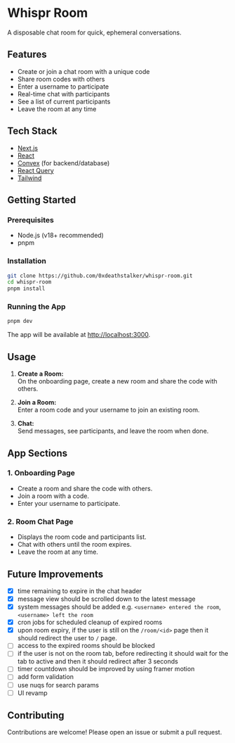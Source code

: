 # Whispr Room

A disposable chat room for quick, ephemeral conversations.

## Features

- Create or join a chat room with a unique code
- Share room codes with others
- Enter a username to participate
- Real-time chat with participants
- See a list of current participants
- Leave the room at any time

## Tech Stack

- [Next.js](https://nextjs.org/)
- [React](https://react.dev/)
- [Convex](https://convex.dev/) (for backend/database)
- [React Query](https://tanstack.com/query/latest)
- [Tailwind](https://tailwindcss.com/)

## Getting Started

### Prerequisites

- Node.js (v18+ recommended)
- pnpm

### Installation

```bash
git clone https://github.com/0xdeathstalker/whispr-room.git
cd whispr-room
pnpm install
```

### Running the App

```bash
pnpm dev
```

The app will be available at [http://localhost:3000](http://localhost:3000).

## Usage

1. **Create a Room:**  
   On the onboarding page, create a new room and share the code with others.

2. **Join a Room:**  
   Enter a room code and your username to join an existing room.

3. **Chat:**  
   Send messages, see participants, and leave the room when done.

## App Sections

### 1. Onboarding Page

- Create a room and share the code with others.
- Join a room with a code.
- Enter your username to participate.

### 2. Room Chat Page

- Displays the room code and participants list.
- Chat with others until the room expires.
- Leave the room at any time.

<!-- ## Screenshots -->

<!-- Add screenshots or GIFs here if available -->

## Future Improvements

- [x] time remaining to expire in the chat header
- [x] message view should be scrolled down to the latest message
- [x] system messages should be added e.g. `<username> entered the room`, `<username> left the room`
- [x] cron jobs for scheduled cleanup of expired rooms
- [x] upon room expiry, if the user is still on the `/room/<id>` page then it should redirect the user to `/` page.
- [ ] access to the expired rooms should be blocked
- [ ] if the user is not on the room tab, before redirecting it should wait for the tab to active and then it should redirect after 3 seconds
- [ ] timer countdown should be improved by using framer motion
- [ ] add form validation
- [ ] use nuqs for search params
- [ ] UI revamp

## Contributing

Contributions are welcome! Please open an issue or submit a pull request.
